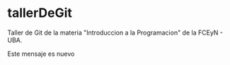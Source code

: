# tallerDeGit

Taller de Git de la materia "Introduccion a la Programacion" de la FCEyN - UBA.

Este mensaje es nuevo
